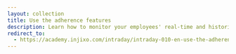 ```yaml
---
layout: collection
title: Use the adherence features
description: Learn how to monitor your employees' real-time and historical adherence to meet your service level goals.
redirect_to:
  - https://academy.injixo.com/intraday/intraday-010-en-use-the-adherence-features
---
```

